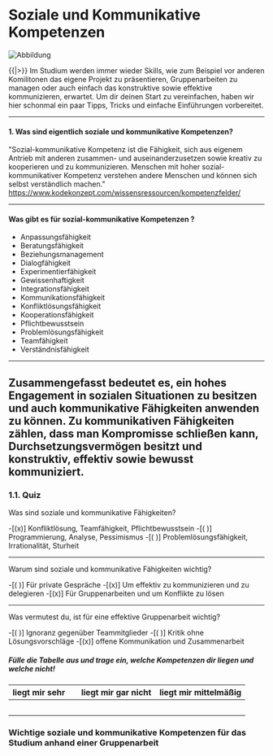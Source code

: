 <!--

author:   Paula Charlotte Widmann, Helin Kisa
email:    paula.widmann@fh-potsdam.de, helin.kisa@fh-potsdam.de
version:  0.0.1
language: de
narrator: Deutsch Female

import:   https://github.com/liascript/CodeRunner

-->
# Soziale und Kommunikative Kompetenzen

![Abbildung](https://i1.wp.com/blog.endurancegroup.org/wp-content/uploads/2018/08/b3.jpg?fit=655%2C430&ssl=1)

{{|>}} 
 Im Studium werden immer wieder Skills, wie zum Beispiel vor anderen Komilitonen das eigene Projekt zu präsentieren, Gruppenarbeiten zu managen oder auch einfach das konstruktive sowie effektive kommunizieren, erwartet. Um dir deinen Start zu vereinfachen, haben wir hier schonmal ein paar Tipps, Tricks und einfache Einführungen vorbereitet. 

---
#### 1. Was sind eigentlich soziale und kommunikative  Kompetenzen?
"Sozial-kommunikative Kompetenz ist die Fähigkeit, sich aus eigenem Antrieb mit anderen zusammen- und auseinanderzusetzen sowie kreativ zu kooperieren und zu kommunizieren. Menschen mit hoher sozial-kommunikativer Kompetenz verstehen andere Menschen und können sich selbst verständlich machen."
      https://www.kodekonzept.com/wissensressourcen/kompetenzfelder/

---
 #### Was gibt es für sozial-kommunikative Kompetenzen ?
 * Anpassungsfähigkeit 
 * Beratungsfähigkeit
 * Beziehungsmanagement
 * Dialogfähigkeit
 * Experimentierfähigkeit
 * Gewissenhaftigkeit
 * Integrationsfähigkeit
 * Kommunikationsfähigkeit
 * Konfliktlösungsfähigkeit
 * Kooperationsfähigkeit
 * Pflichtbewusstsein
 * Problemlösungsfähigkeit
 * Teamfähigkeit
 * Verständnisfähigkeit

---

Zusammengefasst bedeutet es, ein hohes Engagement in sozialen Situationen zu besitzen und auch kommunikative Fähigkeiten anwenden zu können. Zu kommunikativen Fähigkeiten zählen, dass man Kompromisse schließen kann, Durchsetzungsvermögen besitzt und konstruktiv, effektiv sowie bewusst kommuniziert.
---
### 1.1. Quiz
Was sind soziale und kommunikative Fähigkeiten?

-[(x)] Konfliktlösung, Teamfähigkeit, Pflichtbewusstsein
-[( )] Programmierung, Analyse, Pessimismus
-[( )] Problemlösungsfähigkeit, Irrationalität, Sturheit 

---
Warum sind soziale und kommunikative Fähigkeiten wichtig?

-[( )] Für private Gespräche 
-[(x)] Um effektiv zu kommunizieren und zu delegieren 
-[(x)] Für Gruppenarbeiten und um Konflikte zu lösen 

---
Was vermutest du, ist für eine effektive Gruppenarbeit wichtig?

-[( )] Ignoranz gegenüber Teammitglieder
-[( )] Kritik ohne Lösungsvorschläge
-[(x)] offene Kommunikation und Zusammenarbeit 

##### Fülle die Tabelle aus und trage ein, welche Kompetenzen dir liegen und welche nicht!

|liegt mir sehr ||liegt mir gar nicht|liegt mir mittelmäßig
| ---:| ---:| ---:| ---
|     |     |     |  
|     |     |     |  
|     |     |     | 
|     |     |     | 
|     |     |     | 

### Wichtige soziale und kommunikative Kompetenzen für das Studium anhand einer Gruppenarbeit 
